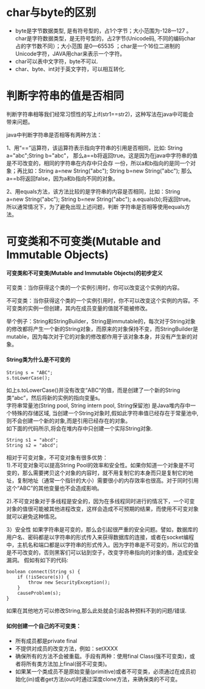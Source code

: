 # char与byte的区别

* byte是字节数据类型, 是有符号型的，占1个字节；大小范围为-128—127 。char是字符数据类型，是无符号型的，占2字节(Unicode码, 不同的编码char占的字节数不同）；大小范围 是0—65535 ；char是一个16位二进制的Unicode字符，JAVA用char来表示一个字符。
* char可以表中文字符，byte不可以.
* char、byte、int对于英文字符，可以相互转化.


# 判断字符串的值是否相同
判断字符串相等我们经常习惯性的写上if(str1==str2)，这种写法在java中可能会带来问题。

java中判断字符串是否相等有两种方法：

1、用“==”运算符，该运算符表示指向字符串的引用是否相同，比如: String a="abc";String b="abc"，
那么a==b将返回true。这是因为在java中字符串的值是不可改变的，相同的字符串在内存中只会存
一份，所以a和b指向的是同一个对象；再比如：String a=new String("abc"); String b=new String("abc");
那么a==b将返回false，因为a和b指向不同的对象。

2、用equals方法，该方法比较的是字符串的内容是否相同，比如：String a=new String("abc"); 
String b=new String("abc"); a.equals(b);将返回true。所以通常情况下，为了避免出现上述问题，判断
字符串是否相等使用equals方法。


# 可变类和不可变类(Mutable and Immutable Objects)


#### 可变类和不可变类(Mutable and Immutable Objects)的初步定义

可变类：当你获得这个类的一个实例引用时，你可以改变这个实例的内容。

不可变类：当你获得这个类的一个实例引用时，你不可以改变这个实例的内容。不可变类的实例一但创建，其内在成员变量的值就不能被修改。 

举个例子：String和StringBuilder，String是immutable的，每次对于String对象的修改都将产生一个新的String对象，而原来的对象保持不变，而StringBuilder是mutable，因为每次对于它的对象的修改都作用于该对象本身，并没有产生新的对象。 


#### String类为什么是不可变的

	String s = "ABC";
	s.toLowerCase(); 

如上s.toLowerCase()并没有改变“ABC“的值，而是创建了一个新的String类“abc”，然后将新的实例的指向变量s。  
字符串常量池(String pool, String intern pool, String保留池) 是Java堆内存中一个特殊的存储区域, 当创建一个String对象时,假如此字符串值已经存在于常量池中,则不会创建一个新的对象,而是引用已经存在的对象。  
如下面的代码所示,将会在堆内存中只创建一个实际String对象.

	String s1 = "abcd";   
	String s2 = "abcd"; 

相对于可变对象，不可变对象有很多优势：  
1).不可变对象可以提高String Pool的效率和安全性。如果你知道一个对象是不可变的，那么需要拷贝这个对象的内容时，就不用复制它的本身而只是复制它的地址，复制地址（通常一个指针的大小）需要很小的内存效率也很高。对于同时引用这个“ABC”的其他变量也不会造成影响。  

2).不可变对象对于多线程是安全的，因为在多线程同时进行的情况下，一个可变对象的值很可能被其他进程改变，这样会造成不可预期的结果，而使用不可变对象就可以避免这种情况。

3）安全性
如果字符串是可变的，那么会引起很严重的安全问题。譬如，数据库的用户名、密码都是以字符串的形式传入来获得数据库的连接，或者在socket编程中，主机名和端口都是以字符串的形式传入。因为字符串是不可变的，所以它的值是不可改变的，否则黑客们可以钻到空子，改变字符串指向的对象的值，造成安全漏洞。
假如有如下的代码:

```
boolean connect(String s) {  
    if (!isSecure(s)) {  
        throw new SecurityException();  
    }  
    causeProblem(s);  
}  
```
如果在其他地方可以修改String,那么此处就会引起各种预料不到的问题/错误.



#### 如何创建一个自己的不可变类： 
* 所有成员都是private final
* 不提供对成员的改变方法，例如：setXXXX 
* 确保所有的方法不会被重载。手段有两种：使用final Class(强不可变类)，或者将所有类方法加上final(弱不可变类)。 
* 如果某一个类成员不是原始变量(primitive)或者不可变类，必须通过在成员初始化(in)或者get方法(out)时通过深度clone方法，来确保类的不可变。